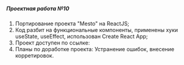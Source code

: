 ##### Проектная работа №10

1. Портирование проекта "Mesto" на ReactJS;
2. Код разбит на функциональные компоненты, применены хуки useState, useEffect, использован Create React App;
2. Проект доступен по ссылке: 
3. Планы по доработке проекта: Устранение ошибок, внесение корретировок.